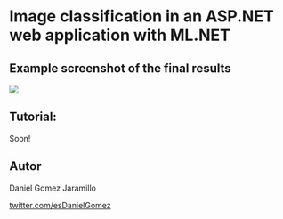 # Image classification in an ASP.NET web application with ML.NET

## Example screenshot of the final results 

![](https://dev-to-uploads.s3.amazonaws.com/uploads/articles/7gj882ysngobv5nzgfuh.png)

## Tutorial:

Soon! 

## Autor

Daniel Gomez Jaramillo

[twitter.com/esDanielGomez](https://twitter.com/esDanielGomez)
